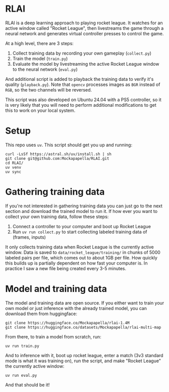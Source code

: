 # RLAI

RLAI is a deep learning approach to playing rocket league. It watches for an active window called "Rocket League", then livestreams the game through a neural network and generates virtual controller presses to control the game.

At a high level, there are 3 steps:

1. Collect training data by recording your own gameplay (`collect.py`)
2. Train the model (`train.py`)
3. Evaluate the model by livestreaming the active Rocket League window to the neural network (`eval.py`)

And additional script is added to playback the training data to verify it's quality (`playback.py`). Note that `opencv` processes images as `BGR` instead of `RGB`, so the two channels will be reversed.

This script was also developed on Ubuntu 24.04 with a PS5 controller, so it is very likely that you will need to perform additional modifications to get this to work on your local system.

# Setup

This repo uses `uv`. This script should get you up and running:

```
curl -LsSf https://astral.sh/uv/install.sh | sh
git clone git@github.com:Mockapapella/RLAI.git
cd RLAI/
uv venv
uv sync
```

# Gathering training data

If you're not interested in gathering training data you can just go to the next section and download the trained model to run it. If how ever you want to collect your own training data, follow these steps:

1. Connect a controller to your computer and boot up Rocket League
2. Run `uv run collect.py` to start collecting labeled training data of (frames, inputs)

It only collects training data when Rocket League is the currently active window. Data is saved to `data/rocket_league/training/` in chunks of 5000 labeled pairs per file, which comes out to about 1GB per file. How quickly this builds up is partially dependent on how fast your computer is. In practice I saw a new file being created every 3-5 minutes.

# Model and training data

The model and training data are open source. If you either want to train your own model or just inference with the already trained model, you can download them from huggingface:

```
git clone https://huggingface.co/Mockapapella/rlai-1.4M
git clone https://huggingface.co/datasets/Mockapapella/rlai-multi-map
```

From there, to train a model from scratch, run:

```
uv run train.py
```

And to inference with it, boot up rocket league, enter a match (3v3 standard mode is what it was training on), run the script, and make "Rocket League" the currently active window:

```
uv run eval.py
```

And that should be it!
